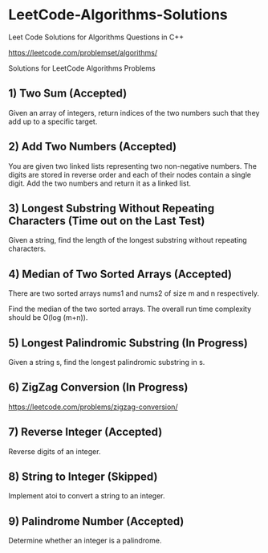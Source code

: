 # LeetCode-Algorithms-Solutions
Leet Code Solutions for Algorithms Questions in C++

https://leetcode.com/problemset/algorithms/

Solutions for LeetCode Algorithms Problems

## 1) Two Sum (Accepted)

Given an array of integers, return indices of the two numbers such that they add up to a specific target.

## 2) Add Two Numbers (Accepted)

You are given two linked lists representing two non-negative numbers. The digits are stored in reverse order and each of their nodes contain a single digit. Add the two numbers and return it as a linked list.

## 3) Longest Substring Without Repeating Characters (Time out on the Last Test)

Given a string, find the length of the longest substring without repeating characters.

## 4) Median of Two Sorted Arrays (Accepted)

There are two sorted arrays nums1 and nums2 of size m and n respectively.

Find the median of the two sorted arrays. The overall run time complexity should be O(log (m+n)).

## 5) Longest Palindromic Substring (In Progress)

Given a string s, find the longest palindromic substring in s.

## 6) ZigZag Conversion (In Progress)

https://leetcode.com/problems/zigzag-conversion/

## 7) Reverse Integer (Accepted)

Reverse digits of an integer.

## 8) String to Integer (Skipped)

Implement atoi to convert a string to an integer.

## 9) Palindrome Number (Accepted)

Determine whether an integer is a palindrome.
